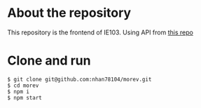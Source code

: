 # About the repository
This repository is the frontend of IE103. Using API from [this repo](https://github.com/LuxionRob/morev-api)

# Clone and run
```
$ git clone git@github.com:nhan78104/morev.git
$ cd morev
$ npm i
$ npm start
```
